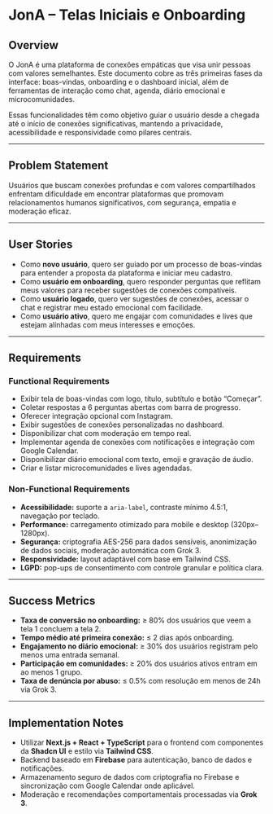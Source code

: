 # JonA – Telas Iniciais e Onboarding

## Overview

O JonA é uma plataforma de conexões empáticas que visa unir pessoas com valores semelhantes. Este documento cobre as três primeiras fases da interface: boas-vindas, onboarding e o dashboard inicial, além de ferramentas de interação como chat, agenda, diário emocional e microcomunidades.

Essas funcionalidades têm como objetivo guiar o usuário desde a chegada até o início de conexões significativas, mantendo a privacidade, acessibilidade e responsividade como pilares centrais.

---

## Problem Statement

Usuários que buscam conexões profundas e com valores compartilhados enfrentam dificuldade em encontrar plataformas que promovam relacionamentos humanos significativos, com segurança, empatia e moderação eficaz.

---

## User Stories

* Como **novo usuário**, quero ser guiado por um processo de boas-vindas para entender a proposta da plataforma e iniciar meu cadastro.
* Como **usuário em onboarding**, quero responder perguntas que reflitam meus valores para receber sugestões de conexões compatíveis.
* Como **usuário logado**, quero ver sugestões de conexões, acessar o chat e registrar meu estado emocional com facilidade.
* Como **usuário ativo**, quero me engajar com comunidades e lives que estejam alinhadas com meus interesses e emoções.

---

## Requirements

### Functional Requirements

* Exibir tela de boas-vindas com logo, título, subtítulo e botão “Começar”.
* Coletar respostas a 6 perguntas abertas com barra de progresso.
* Oferecer integração opcional com Instagram.
* Exibir sugestões de conexões personalizadas no dashboard.
* Disponibilizar chat com moderação em tempo real.
* Implementar agenda de conexões com notificações e integração com Google Calendar.
* Disponibilizar diário emocional com texto, emoji e gravação de áudio.
* Criar e listar microcomunidades e lives agendadas.

### Non-Functional Requirements

* **Acessibilidade:** suporte a `aria-label`, contraste mínimo 4.5:1, navegação por teclado.
* **Performance:** carregamento otimizado para mobile e desktop (320px–1280px).
* **Segurança:** criptografia AES-256 para dados sensíveis, anonimização de dados sociais, moderação automática com Grok 3.
* **Responsividade:** layout adaptável com base em Tailwind CSS.
* **LGPD:** pop-ups de consentimento com controle granular e política clara.

---

## Success Metrics

* **Taxa de conversão no onboarding:** ≥ 80% dos usuários que veem a tela 1 concluem a tela 2.
* **Tempo médio até primeira conexão:** ≤ 2 dias após onboarding.
* **Engajamento no diário emocional:** ≥ 30% dos usuários registram pelo menos uma entrada semanal.
* **Participação em comunidades:** ≥ 20% dos usuários ativos entram em ao menos 1 grupo.
* **Taxa de denúncia por abuso:** ≤ 0.5% com resolução em menos de 24h via Grok 3.

---

## Implementation Notes

* Utilizar **Next.js + React + TypeScript** para o frontend com componentes da **Shadcn UI** e estilo via **Tailwind CSS**.
* Backend baseado em **Firebase** para autenticação, banco de dados e notificações.
* Armazenamento seguro de dados com criptografia no Firebase e sincronização com Google Calendar onde aplicável.
* Moderação e recomendações comportamentais processadas via **Grok 3**.
